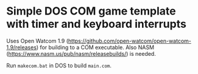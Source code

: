 # Simple DOS COM game template with timer and keyboard interrupts

Uses Open Watcom 1.9 (https://github.com/open-watcom/open-watcom-1.9/releases) for building to a COM executable. Also NASM (https://www.nasm.us/pub/nasm/releasebuilds/) is needed.

Run `makecom.bat` in DOS to build `main.com`.
